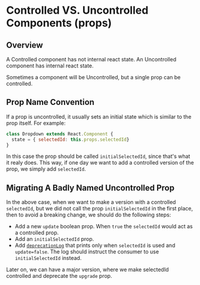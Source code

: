 # Controlled VS. Uncontrolled Components (props)

## Overview

A Controlled component has not internal react state.
An Uncontrolled component has internal react state.

Sometimes a component will be Uncontrolled, but a single prop can be controlled.

## Prop Name Convention

If a prop is uncontrolled, it usually sets an initial state which is similar to the prop itself.
For example:
```js
class Dropdown extends React.Component {
  state = { selectedId: this.props.selectedId}
}
```

In this case the prop should be called `initialSelectedId`, since that's what it realy does.
This way, if one day we want to add a controlled version of the prop, we simply add `selectedId`.

## Migrating A Badly Named Uncontrolled Prop

In the above case, when we want to make a version with a controlled `selectedId`, but we did not call the prop `initialSelectedId` in the first place, then to avoid a breaking change, we should do the following steps:

- Add a new `update` boolean prop. When `true` the `selectedId` would act as a controlled prop.
- Add an `initialSelectedId` prop.
- Add [`deprecationLog`](../internal/DEPRECATION_GUIDE.md) that prints only when `selectedId` is used and `update=false`. The log should instruct the consumer to use `initialSelectedId` instead.

Later on, we can have a major version, where we make selectedId controlled and deprecate the `upgrade` prop.
